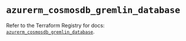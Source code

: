 # `azurerm_cosmosdb_gremlin_database`

Refer to the Terraform Registry for docs: [`azurerm_cosmosdb_gremlin_database`](https://registry.terraform.io/providers/hashicorp/azurerm/4.30.0/docs/resources/cosmosdb_gremlin_database).
